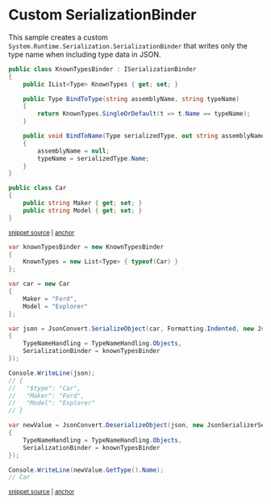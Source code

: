 # Custom SerializationBinder

This sample creates a custom `System.Runtime.Serialization.SerializationBinder` that writes only the type name when including type data in JSON.

<!-- snippet: SerializeSerializationBinderTypes -->
<a id='snippet-serializeserializationbindertypes'></a>
```cs
public class KnownTypesBinder : ISerializationBinder
{
    public IList<Type> KnownTypes { get; set; }

    public Type BindToType(string assemblyName, string typeName)
    {
        return KnownTypes.SingleOrDefault(t => t.Name == typeName);
    }

    public void BindToName(Type serializedType, out string assemblyName, out string typeName)
    {
        assemblyName = null;
        typeName = serializedType.Name;
    }
}

public class Car
{
    public string Maker { get; set; }
    public string Model { get; set; }
}
```
<sup><a href='/src/Tests/Documentation/Samples/Serializer/SerializeSerializationBinder.cs#L32-L54' title='Snippet source file'>snippet source</a> | <a href='#snippet-serializeserializationbindertypes' title='Start of snippet'>anchor</a></sup>
<!-- endSnippet -->

<!-- snippet: SerializeSerializationBinderUsage -->
<a id='snippet-serializeserializationbinderusage'></a>
```cs
var knownTypesBinder = new KnownTypesBinder
{
    KnownTypes = new List<Type> { typeof(Car) }
};

var car = new Car
{
    Maker = "Ford",
    Model = "Explorer"
};

var json = JsonConvert.SerializeObject(car, Formatting.Indented, new JsonSerializerSettings
{
    TypeNameHandling = TypeNameHandling.Objects,
    SerializationBinder = knownTypesBinder
});

Console.WriteLine(json);
// {
//   "$type": "Car",
//   "Maker": "Ford",
//   "Model": "Explorer"
// }

var newValue = JsonConvert.DeserializeObject(json, new JsonSerializerSettings
{
    TypeNameHandling = TypeNameHandling.Objects,
    SerializationBinder = knownTypesBinder
});

Console.WriteLine(newValue.GetType().Name);
// Car
```
<sup><a href='/src/Tests/Documentation/Samples/Serializer/SerializeSerializationBinder.cs#L59-L92' title='Snippet source file'>snippet source</a> | <a href='#snippet-serializeserializationbinderusage' title='Start of snippet'>anchor</a></sup>
<!-- endSnippet -->
